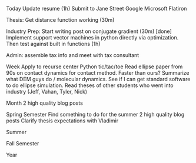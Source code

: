 Today
Update resume (1h)
Submit to
Jane Street
Google
Microsoft
Flatiron

Thesis:
Get distance function working (30m)

Industry Prep:
Start writing post on conjugate gradient (30m) [done]
Implement support vector machines in python directly via optimization. Then test against built in functions (1h)

Admin:
assemble tax info and meet with tax consultant


Week
Apply to recurse center
Python tic/tac/toe
Read ellipse paper from 90s on contact dynamics for contact method. Faster than ours?
Summarize what DEM guys do / molecular dynamics. See if I can get standard software to do ellipse simulation.
Read theses of other students who went into industry (Jeff, Vahan, Tyler, Nick)

Month
2 high quality blog posts


Spring Semester
Find something to do for the summer
2 high quality blog posts
Clarify thesis expectations with Vladimir

Summer

Fall Semester

Year
